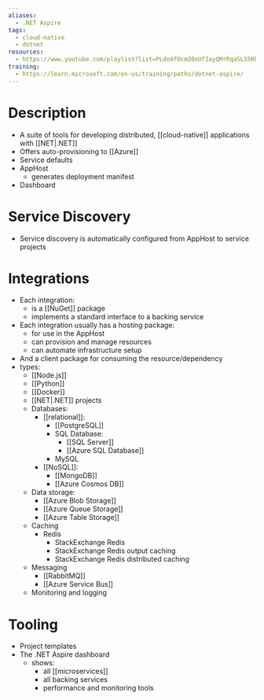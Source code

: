 ```yaml
---
aliases:
  - .NET Aspire
tags:
  - cloud-native
  - dotnet
resources:
  - https://www.youtube.com/playlist?list=PLdo4fOcmZ0oUfIayQMrRqaSL55Rkck-GD
training:
  - https://learn.microsoft.com/en-us/training/paths/dotnet-aspire/
---
```

# Description
- A suite of tools for developing distributed, [[cloud-native]] applications with [[NET|.NET]]
- Offers auto-provisioning to [[Azure]]
- Service defaults
- AppHost
	- generates deployment manifest
- Dashboard
# Service Discovery
- Service discovery is automatically configured from AppHost to service projects
# Integrations
- Each integration:
	- is a [[NuGet]] package
	- implements a standard interface to a backing service
- Each integration usually has a hosting package:
	- for use in the AppHost
	- can provision and manage resources
	- can automate infrastructure setup
- And a client package for consuming the resource/dependency
- types:
	- [[Node.js]]
	- [[Python]]
	- [[Docker]]
	- [[NET|.NET]] projects
	- Databases:
		- [[relational]]:
			- [[PostgreSQL]]
			- SQL Database:
				- [[SQL Server]]
				- [[Azure SQL Database]]
			- MySQL
		- [[NoSQL]]:
			- [[MongoDB]]
			- [[Azure Cosmos DB]]
	- Data storage:
		- [[Azure Blob Storage]]
		- [[Azure Queue Storage]]
		- [[Azure Table Storage]]
	- Caching
		-  Redis
			- StackExchange Redis
			- StackExchange Redis output caching
			- StackExchange Redis distributed caching
	- Messaging
		- [[RabbitMQ]]
		- [[Azure Service Bus]]
	- Monitoring and logging
# Tooling
- Project templates
- The .NET Aspire dashboard
	- shows:
		- all [[microservices]]
		- all backing services
		- performance and monitoring tools